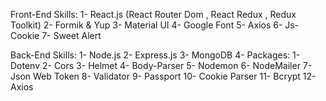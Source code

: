 Front-End Skills:
    1- React.js (React Router Dom , React Redux , Redux Toolkit)
    2- Formik & Yup
    3- Material UI
    4- Google Font
    5- Axios
    6- Js-Cookie
    7- Sweet Alert

Back-End Skills:
    1- Node.js
    2- Express.js
    3- MongoDB
    4- Packages:
        1- Dotenv
        2- Cors
        3- Helmet
        4- Body-Parser
        5- Nodemon
        6- NodeMailer
        7- Json Web Token
        8- Validator
        9- Passport
        10- Cookie Parser
        11- Bcrypt
        12- Axios 